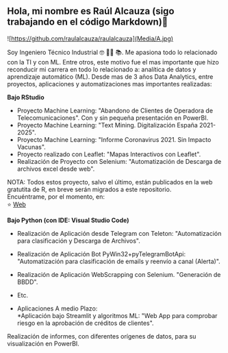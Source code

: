 
## Hola, mi nombre es Raúl Alcauza (sigo trabajando en el código Markdown)👋

![https://github.com/raulalcauza/raulalcauza](Media/A.jpg)


Soy Ingeniero Técnico Industrial 🤓 👨‍🏫 📚. 
Me apasiona todo lo relacionado con la TI y con ML. Entre otros, este motivo fue el mas importante que hizo reconducir mi carrera en todo lo relacionado a: analítica de datos y aprendizaje automático (ML). 
Desde mas de 3 años Data Analytics, entre proyectos, aplicaciones y automatizaciones mas importantes realizadas:

**Bajo RStudio**

  * Proyecto Machine Learning: "Abandono de Clientes de Operadora de Telecomunicaciones". Con y sin pequeña presentación en PowerBI.
  * Proyecto Machine Learning: "Text Mining. Digitalización España 2021-2025".
  * Proyecto Machine Learning: "Informe Coronavirus 2021. Sin Impacto Vacunas".
  * Proyecto realizado con Leaflet: "Mapas Interactivos con Leaflet".
  * Realización de Proyecto con Selenium: "Automatización de Descarga de archivos excel desde web".

NOTA: Todos estos proyecto, salvo el último, están publicados en la web gratutita de R, en breve serán migrados a este repositorio. 
</br>
Encuéntrame, por el momento, en:
</br>
⭐️ [Web](https://www.rpubs.com/Raul_A_P)

**Bajo Python (con IDE: Visual Studio Code)**

 * Realización de Aplicación desde Telegram con Teleton: "Automatización para clasificación y Descarga de Archivos".
 * Realización de Aplicación Bot PyWin32+pyTelegramBotApi: "Automatización para clasificación de emails y reenvío a canal (Alerta)".
 * Realización de Aplicación WebScrapping con Selenium.  "Generación de BBDD".
 * Etc.

 * Aplicaciones A medio Plazo:
   </br>
     *Aplicación bajo Streamlit y algoritmos ML: "Web App para comprobar riesgo en la aprobación de créditos de clientes".
     </br>


Realización de informes, con diferentes orígenes de datos, para su visualización en PowerBI.




 


 
